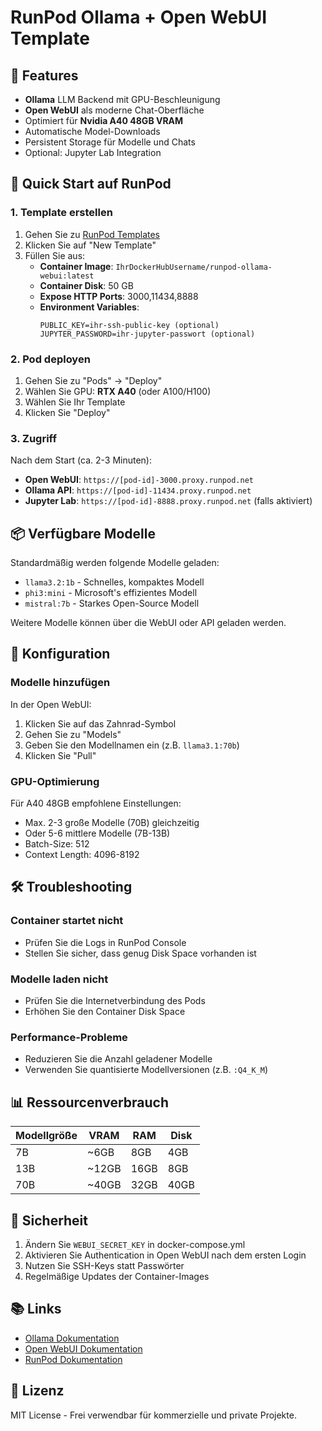 # RunPod Ollama + Open WebUI Template

## 🎯 Features

- **Ollama** LLM Backend mit GPU-Beschleunigung
- **Open WebUI** als moderne Chat-Oberfläche
- Optimiert für **Nvidia A40 48GB VRAM**
- Automatische Model-Downloads
- Persistent Storage für Modelle und Chats
- Optional: Jupyter Lab Integration

## 🚀 Quick Start auf RunPod

### 1. Template erstellen

1. Gehen Sie zu [RunPod Templates](https://www.runpod.io/console/templates)
2. Klicken Sie auf "New Template"
3. Füllen Sie aus:
   - **Container Image**: `IhrDockerHubUsername/runpod-ollama-webui:latest`
   - **Container Disk**: 50 GB
   - **Expose HTTP Ports**: 3000,11434,8888
   - **Environment Variables**:
     ```
     PUBLIC_KEY=ihr-ssh-public-key (optional)
     JUPYTER_PASSWORD=ihr-jupyter-passwort (optional)
     ```

### 2. Pod deployen

1. Gehen Sie zu "Pods" → "Deploy"
2. Wählen Sie GPU: **RTX A40** (oder A100/H100)
3. Wählen Sie Ihr Template
4. Klicken Sie "Deploy"

### 3. Zugriff

Nach dem Start (ca. 2-3 Minuten):

- **Open WebUI**: `https://[pod-id]-3000.proxy.runpod.net`
- **Ollama API**: `https://[pod-id]-11434.proxy.runpod.net`
- **Jupyter Lab**: `https://[pod-id]-8888.proxy.runpod.net` (falls aktiviert)

## 📦 Verfügbare Modelle

Standardmäßig werden folgende Modelle geladen:
- `llama3.2:1b` - Schnelles, kompaktes Modell
- `phi3:mini` - Microsoft's effizientes Modell
- `mistral:7b` - Starkes Open-Source Modell

Weitere Modelle können über die WebUI oder API geladen werden.

## 🔧 Konfiguration

### Modelle hinzufügen

In der Open WebUI:
1. Klicken Sie auf das Zahnrad-Symbol
2. Gehen Sie zu "Models"
3. Geben Sie den Modellnamen ein (z.B. `llama3.1:70b`)
4. Klicken Sie "Pull"

### GPU-Optimierung

Für A40 48GB empfohlene Einstellungen:
- Max. 2-3 große Modelle (70B) gleichzeitig
- Oder 5-6 mittlere Modelle (7B-13B)
- Batch-Size: 512
- Context Length: 4096-8192

## 🛠️ Troubleshooting

### Container startet nicht
- Prüfen Sie die Logs in RunPod Console
- Stellen Sie sicher, dass genug Disk Space vorhanden ist

### Modelle laden nicht
- Prüfen Sie die Internetverbindung des Pods
- Erhöhen Sie den Container Disk Space

### Performance-Probleme
- Reduzieren Sie die Anzahl geladener Modelle
- Verwenden Sie quantisierte Modellversionen (z.B. `:Q4_K_M`)

## 📊 Ressourcenverbrauch

| Modellgröße | VRAM | RAM | Disk |
|-------------|------|-----|------|
| 7B | ~6GB | 8GB | 4GB |
| 13B | ~12GB | 16GB | 8GB |
| 70B | ~40GB | 32GB | 40GB |

## 🔐 Sicherheit

1. Ändern Sie `WEBUI_SECRET_KEY` in docker-compose.yml
2. Aktivieren Sie Authentication in Open WebUI nach dem ersten Login
3. Nutzen Sie SSH-Keys statt Passwörter
4. Regelmäßige Updates der Container-Images

## 📚 Links

- [Ollama Dokumentation](https://ollama.com/library)
- [Open WebUI Dokumentation](https://docs.openwebui.com/)
- [RunPod Dokumentation](https://docs.runpod.io/)

## 📝 Lizenz

MIT License - Frei verwendbar für kommerzielle und private Projekte.
